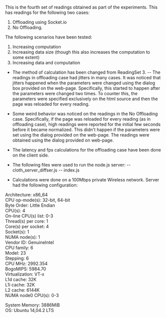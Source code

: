 
This is the fourth set of readings obtained as part of the experiments.
This has readings for the following two cases:

1. Offloading using Socket.io
2. No Offloading.

The following scenarios have been tested:

1. Increasing computation
2. Increasing data size (though this also increases the computation to some extent)
3. Increasing data and computation

- The method of calculation has been changed from ReadingSet 3.
-- The readings in offloading case had jitters in many cases. It was noticed that jitters
happened when the parameters were changed using the dialog box provided on the web-page.
Specifically, this started to happen after the parameters were changed two times. To counter this,
the parameters were specified exclusively on the html source and then the page was reloaded for 
every reading.
- Some weird behavior was noticed on the readings in the No Offloading case. Specifically, if the 
page was reloaded for every reading (as in offloading case), high readings were reported for the initial
few seconds before it became normalized. This didn't happen if the parameters were set using the dialog
provided on the web-page. The readings were obtained using the dialog provided on web-page.
- The latency and fps calculations for the offloading case have been done on the client side.
- The following files were used to run the node.js server:
-- cloth_server_diffser.js
-- index.js

- Calculations were done on a 100Mbps private Wireless network. Server had the following configuration:

Architecture:          x86_64     
CPU op-mode(s):        32-bit, 64-bit        
Byte Order:            Little Endian    
CPU(s):                4    
On-line CPU(s) list:   0-3    
Thread(s) per core:    1    
Core(s) per socket:    4    
Socket(s):             1    
NUMA node(s):          1    
Vendor ID:             GenuineIntel    
CPU family:            6     
Model:                 23    
Stepping:              6    
CPU MHz:               2992.354    
BogoMIPS:              5984.70    
Virtualization:        VT-x    
L1d cache:             32K     
L1i cache:             32K       
L2 cache:              6144K    
NUMA node0 CPU(s):     0-3    
 
System Memory:	       3886MiB    
OS:    		       Ubuntu 14,04.2 LTS     
